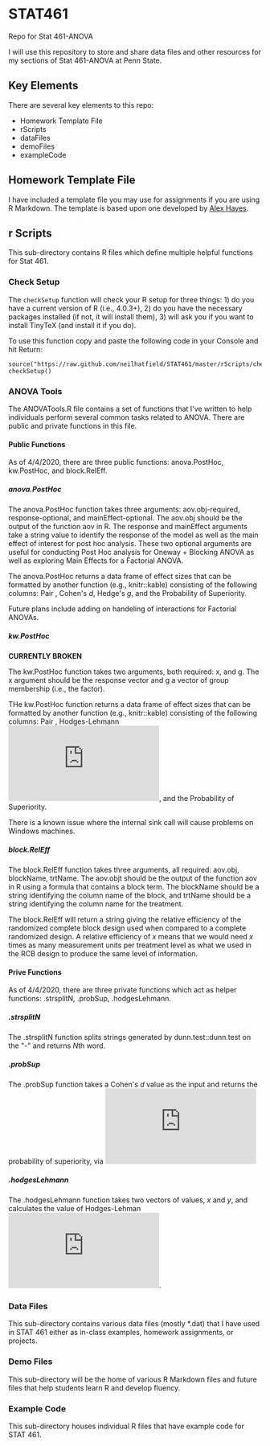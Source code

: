 # STAT461

Repo for Stat 461-ANOVA

I will use this repository to store and share data files and other resources for my sections of Stat 461-ANOVA at Penn State.

## Key Elements

There are several key elements to this repo:

+ Homework Template File
+ rScripts
+ dataFiles
+ demoFiles
+ exampleCode

## Homework Template File

I have included a template file you may use for assignments if you are using R Markdown. The template is based upon one developed by [Alex Hayes](https://github.com/alexpghayes/rmarkdown_homework_template).

## r Scripts

This sub-directory contains R files which define multiple helpful functions for Stat 461.

### Check Setup

The `checkSetup` function will check your R setup for three things: 1) do you have a current version of R (i.e., 4.0.3+), 2) do you have the necessary packages installed (if not, it will install them), 3) will ask you if you want to install TinyTeX (and install it if you do).

To use this function copy and paste the following code in your Console and hit Return:
```
source("https://raw.github.com/neilhatfield/STAT461/master/rScripts/checkSetup.R")
checkSetup()
```

### ANOVA Tools

The ANOVATools.R file contains a set of functions that I've written to help individuals perform several common tasks related to ANOVA. There are public and private functions in this file.

#### Public Functions

As of 4/4/2020, there are three public functions: anova.PostHoc, kw.PostHoc, and block.RelEff.

##### anova.PostHoc

The anova.PostHoc function takes three arguments: aov.obj-required, response-optional, and mainEffect-optional. The aov.obj should be the output of the function aov in R. The response and mainEffect arguments take a string value to identify the response of the model as well as the main effect of interest for post hoc analysis. These two optional arguments are useful for conducting Post Hoc analysis for Oneway + Blocking ANOVA as well as exploring Main Effects for a Factorial ANOVA.

The anova.PostHoc returns a data frame of effect sizes that can be formatted by another function (e.g., knitr::kable) consisting of the following columns: Pair , Cohen's *d*, Hedge's *g*, and the Probability of Superiority.

Future plans include adding on handeling of interactions for Factorial ANOVAs.

##### kw.PostHoc

__CURRENTLY BROKEN__

The kw.PostHoc function takes two arguments, both required: x, and g. The x argument should be the response vector and g a vector of group membership (i.e., the factor). 

THe kw.PostHoc function returns a data frame of effect sizes that can be formatted by another function (e.g., knitr::kable) consisting of the following columns: Pair , Hodges-Lehmann ![equation](https://latex.codecogs.com/gif.latex?%5Cinline%20%5Cwidehat%7B%5CDelta%7D), <!--\(\widehat{\Delta}\)--> and the Probability of Superiority.

There is a known issue where the internal sink call will cause problems on Windows machines.

##### block.RelEff

The block.RelEff function takes three arguments, all required: aov.obj, blockName, trtName. The aov.objt should be the output of the function aov in R using a formula that contains a block term. The blockName should be a string identifying the column name of the block, and trtName should be a string identifying the column name for the treatment.

The block.RelEff will return a string giving the relative efficiency of the randomized complete block design used when compared to a complete randomized design. A relative efficiency of *x* means that we would need *x* times as many measurement units per treatment level as what we used in the RCB design to produce the same level of information.

#### Prive Functions

As of 4/4/2020, there are three private functions which act as helper functions: .strsplitN, .probSup, .hodgesLehmann.

##### .strsplitN

The .strsplitN function splits strings generated by dunn.test::dunn.test on the "-" and returns *N*th word.

##### .probSup

The .probSup function takes a Cohen's *d* value as the input and returns the probability of superiority, via
![equation](https://latex.codecogs.com/gif.latex?PS%28d%29%3D1-C_%7B%5Cmathcal%7BN%7D%7D%5Cleft%28%5Cfrac%7B-d%7D%7B%5Csqrt%5B2%5D%7B2%7D%7D%5Cbigg%7C0%2C1%5Cright%29)
<!--\[PS(d)=1-C_{\mathcal{N}}\left(\frac{-d}{\sqrt[2]{2}}\bigg|0,1\right)\]-->

##### .hodgesLehmann

The .hodgesLehmann function takes two vectors of values, *x* and *y*, and calculates the value of Hodges-Lehman ![equation](https://latex.codecogs.com/gif.latex?%5Cinline%20%5Cwidehat%7B%5CDelta%7D). <!--(\widehat{\Delta}\)-->

### Data Files

This sub-directory contains various data files (mostly *.dat) that I have used in STAT 461 either as in-class examples, homework assignments, or projects.

### Demo Files

This sub-directory will be the home of various R Markdown files and future files that help students learn R and develop fluency.

### Example Code

This sub-directory houses individual R files that have example code for STAT 461.

